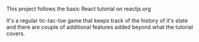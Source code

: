This project follows the basic React tutorial on reactjs.org 

It's a regular tic-tac-toe game that keeps track of the history of it's state and there are couple of additional features added beyond what the tutorial covers.